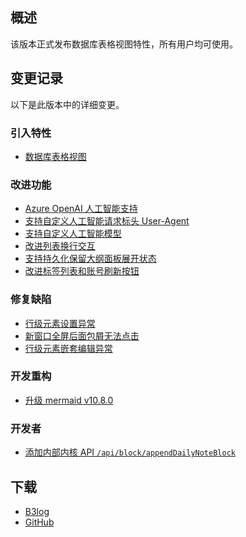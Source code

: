 ## 概述

该版本正式发布数据库表格视图特性，所有用户均可使用。

## 变更记录

以下是此版本中的详细变更。

### 引入特性

* [数据库表格视图](https://github.com/siyuan-note/siyuan/issues/2829)

### 改进功能

* [Azure OpenAI 人工智能支持](https://github.com/siyuan-note/siyuan/issues/8095)
* [支持自定义人工智能请求标头 User-Agent](https://github.com/siyuan-note/siyuan/issues/10351)
* [支持自定义人工智能模型](https://github.com/siyuan-note/siyuan/issues/10355)
* [改进列表换行交互](https://github.com/siyuan-note/siyuan/issues/10359)
* [支持持久化保留大纲面板展开状态](https://github.com/siyuan-note/siyuan/issues/10365)
* [改进标签列表和账号刷新按钮](https://github.com/siyuan-note/siyuan/issues/10371)

### 修复缺陷

* [行级元素设置异常](https://github.com/siyuan-note/siyuan/issues/10357)
* [新窗口全屏后面包屑无法点击](https://github.com/siyuan-note/siyuan/issues/10369)
* [行级元素嵌套编辑异常](https://github.com/siyuan-note/siyuan/issues/10380)

### 开发重构

* [升级 mermaid v10.8.0](https://github.com/siyuan-note/siyuan/pull/10373)

### 开发者

* [添加内部内核 API `/api/block/appendDailyNoteBlock`](https://github.com/siyuan-note/siyuan/issues/10368)

## 下载

* [B3log](https://b3log.org/siyuan/download.html)
* [GitHub](https://github.com/siyuan-note/siyuan/releases)
